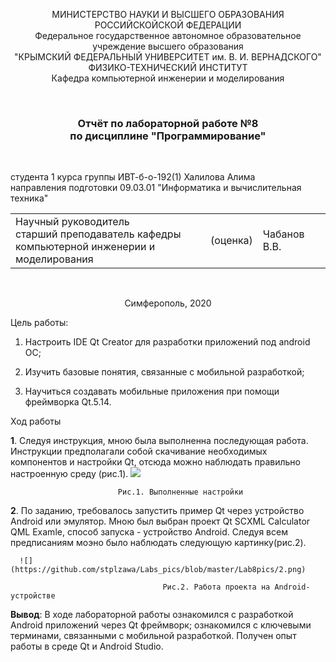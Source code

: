 <p align="center">  МИНИСТЕРСТВО НАУКИ И ВЫСШЕГО ОБРАЗОВАНИЯ РОССИЙСКОЙСКОЙ ФЕДЕРАЦИИ<br/>
Федеральное государственное автономное образовательное учреждение высшего образования
 <br/>
 "КРЫМСКИЙ ФЕДЕРАЛЬНЫЙ УНИВЕРСИТЕТ им. В. И. ВЕРНАДСКОГО"  <br/>
  ФИЗИКО-ТЕХНИЧЕСКИЙ ИНСТИТУТ <br/>
    Кафедра компьютерной инженерии и моделирования<br/></p>

<br/>

### <p align="center">Отчёт по лабораторной работе №8 <br/> по дисциплине "Программирование"</p>

<br/>

студента 1 курса группы ИВТ-б-о-192(1)
Халилова Алима<br/>
направления подготовки 09.03.01 "Информатика и вычислительная техника"  
<table>
<tr><td>Научный руководитель<br/> старший преподаватель кафедры<br/> компьютерной инженерии и моделирования</td>
<td>(оценка)</td>
<td>Чабанов В.В.</td>
</tr>
</table>

<br/>

<p align="center">Симферополь, 2020</p>



 Цель работы: 

1. Настроить IDE Qt Creator для разработки приложений под android ОС;

2. Изучить базовые понятия, связанные с мобильной разработкой;

3. Научиться создавать мобильные приложения при помощи фреймворка Qt.5.14.                                                            

 Ход работы
            
   **1**. Следуя инструкция, мною была выполненна последующая работа. Инструкции предполагали собой скачивание необходимых компонентов и настройки Qt, отсюда можно наблюдать правильно настроенную среду (рис.1).
      ![](https://github.com/stplzawa/Labs_pics/blob/master/Lab8pics/1%20(2).png) 
      
      ​                      Рис.1. Выполненные настройки
      
   **2**.  По заданию, требовалось запустить пример Qt через устройство Android или эмулятор. Мною был выбран проект Qt SCXML Calculator QML Examle, способ запуска - устройство Android. Следуя всем предписаниям моэно было наблюдать следующую картинку(рис.2).
   
      ![](https://github.com/stplzawa/Labs_pics/blob/master/Lab8pics/2.png)
      
      ​                                Рис.2. Работа проекта на Android-устройстве
      
  **Вывод**: В ходе лабораторной работы ознакомился с разработкой Android приложений через Qt фреймворк; ознакомился с ключевыми терминами, связанными с мобильной разработкой. Получен опыт работы в среде Qt и Android Studio.
      
      

 
